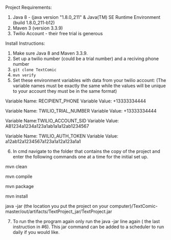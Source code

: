 Project Requirements:

  1. Java 8 - (java version "1.8.0_211" & Java(TM) SE Runtime Environment (build 1.8.0_211-b12)
  2. Maven 3 (version 3.3.9)
  3. Twilio Account - their free trial is generous
  
Install Instructions:
1. Make sure Java 8 and Maven 3.3.9.
2. Set up a twilio number (could be a trial number) and a reciving phone number <br>
3. `git clone TextComic`<br>
4. `mvn verify`<br>
5. Set these environment variables with data from your twilio account: (The variable names must be exactly the same while the values will be unique to your account they must be in the same format)

Variable Name: RECIPIENT_PHONE
Variable Value: +13333334444

Variable Name: TWILIO_TRIAL_NUMBER
Variable Value: +13333334444

Variable Name:TWILIO_ACCOUNT_SID
Variable Value: AB1234a1234a123a1ab1a1a12ab1234567

Variable Name: TWILIO_AUTH_TOKEN
Variable Value: a12ab12a1234567a123a1a12a123a1a1

6. In cmd navigate to the folder that contains the copy of the project and enter the following commands one at a time for the initial set up. 

  mvn clean 
  
  mvn compile
  
  mvn package
  
  mvn install
  
  java -jar (the location you put the project on your computer)/TextComic-master/out/artifacts/TextProject_jar/TextProject.jar

7. To run the the program again only run the java -jar line again ( the last instruction in #6). This jar command can be added to a scheduler to run daily if you would like. 



    
